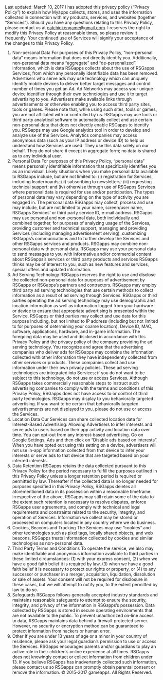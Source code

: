 

Last updated: March 10, 2017
I has adopted this privacy policy (“Privacy Policy”) to explain how Myapps collects, stores, and uses the information collected in connection with my products, services, and websites (together “Services”).
Should you have any questions relating to this Privacy Policy, please contact us at eatchickengame@gmail.com.
I reserves the right to modify this Privacy Policy at reasonable times, so please review it frequently. Your continued use of Services will signify your acceptance of the changes to this Privacy Policy.
1. Non-personal Data
For purposes of this Privacy Policy, “non-personal data” means information that does not directly identify you. Additionally, non-personal data means “aggregate” and “de-personalized” information, which is data RSGapps collects about the use of RSGapps Services, from which any personally identifiable data has been removed.
Advertisers who serve ads may use technology which can uniquely identify mobile devices to deliver better target messages and control number of times you get an Ad. Ad Networks may access your unique device identifier through their own technologies and use it to target advertising to you.
Advertisers make available links through advertisements or otherwise enabling you to access third party sites, tools or games. Please note that, while using such sites, tools or games, you are not affiliated with or controlled by us.
RSGapps may use tools or third party analytical software to automatically collect and use certain non-personal data that does not directly enable RSGapps to identify you.
RSGapps may use Google analytics tool in order to develop and analyze use of the Services. Analytics companies may access anonymous data (such as your IP address or device ID) to help us understand how Services are used. They use this data solely on our behalf. They do not share it except in aggregate form; no data is shared as to any individual user.
2. Personal Data
For purposes of this Privacy Policy, “personal data” means personally identifiable information that specifically identifies you as an individual.
Likely situations when you make personal data available to RSGapps include, but are not limited to: (i) registration for Services, including leaderboards; (ii) subscribing to newsletters; (iii) requesting technical support; and (iv) otherwise through use of RSGapps Services where personal data is required for use and/or participation.
The types of personal data may vary depending on the type of activity you are engaged in. The personal data RSGapps may collect, process and use may include, but are not limited to your name, screen/user name, RSGapps Services’ or third party service ID, e-mail address.
RSGapps may use personal and non-personal data, both individually and combined together, for purposes of analyzing usage of the Services, providing customer and technical support, managing and providing Services (including managing advertisement serving), customizing RSGapps’s communications and to further develop the Services and other RSGapps services and products. RSGapps may combine non-personal data with personal data.
RSGapps may use your personal data to send messages to you with informative and/or commercial content about RSGapps’s services or third party products and services RSGapps thinks may be of interest to you, such as new features and services, special offers and updated information.
3. Ad Serving Technology
RSGapps reserves the right to use and disclose the collected non-personal data for purposes of advertisement by RSGapps or RSGapps’s partners and contractors. RSGapps may employ third party ad serving technologies that use certain methods to collect information as a result of ad serving through Services. RSGapps or third parties operating the ad serving technology may use demographic and location information as well as information logged from your hardware or device to ensure that appropriate advertising is presented within the Service. RSGapps or third parties may collect and use data for this purpose including, but not limited to IP address (including but not limited to for purposes of determining your coarse location), Device ID, MAC, software, applications, hardware, and in-game information. The foregoing data may be used and disclosed in accordance with this Privacy Policy and the privacy policy of the company providing the ad serving technology.
You recognize and agree that the advertising companies who deliver ads for RSGapps may combine the information collected with other information they have independently collected from other services or products. These companies collect and use information under their own privacy policies. These ad serving technologies are integrated into Services; if you do not want to be subject to this technology, do not use or access Services. Although RSGapps takes commercially reasonable steps to instruct such advertising companies to comply with the terms and conditions of this Privacy Policy, RSGapps does not have access to or control of third party technologies.
RSGapps may display to you behaviorally targeted advertising. If you want to be certain that behaviorally targeted advertisements are not displayed to you, please do not use or access the Services.
4. Location Data
Our Services can share collected location data for Interest-Based Advertising: Allowing Advertisers to infer interests and serve ads to users based on their app activity and location data over time. You can opt-out from any interest-based advertising. Go on Google Settings, Ads and then click on “Disable ads based on interests”. When you have opted out using this setting on a device, advertisers will not use in-app information collected from that device to infer your interests or serve ads to that device that are targeted based on your inferred interests.
5. Data Retention
RSGapps retains the data collected pursuant to this Privacy Policy for the period necessary to fulfill the purposes outlined in this Privacy Policy unless a longer retention period is required or permitted by law. Thereafter if the collected data is no longer needed for purposes specified in this Privacy Policy, RSGapps deletes all aforementioned data in its possession within a reasonable timeframe.
Irrespective of the above, RSGapps may still retain some of the data to the extent such retention is necessary to resolve disputes, enforce RSGapps user agreements, and comply with technical and legal requirements and constraints related to the security, integrity, and operation of Services.
Information we collect may be stored or processed on computers located in any country where we do business.
6. Cookies, Beacons and Tracking
The Services may use “cookies” and other technologies such as pixel tags, locally shared objects, and web beacons. RSGapps treats information collected by cookies and similar technologies as non-personal data.
7. Third Party Terms and Conditions
To operate the service, we also may make identifiable and anonymous information available to third parties in these limited circumstances: (1) with your express consent, (2) when we have a good faith belief it is required by law, (3) when we have a good faith belief it is necessary to protect our rights or property, or (4) to any successor or purchaser in a merger, acquisition, liquidation, dissolution or sale of assets. Your consent will not be required for disclosure in these cases, but we will attempt to notify you, to the extent permitted by law to do so.
8. Safeguards
RSGapps follows generally accepted industry standards and maintains reasonable safeguards to attempt to ensure the security, integrity, and privacy of the information in RSGapps’s possession. Data collected by RSGapps is stored in secure operating environments that are not available to the public. To prevent unauthorized on-line access to data, RSGapps maintains data behind a firewall-protected server. However, no security or encryption method can be guaranteed to protect information from hackers or human error.
9. Other
If you are under 13 years of age or a minor in your country of residence, please ask your legal guardian’s permission to use or access the Services. RSGapps encourages parents and/or guardians to play an active role in their children’s online experience at all times. RSGapps does not knowingly contact or collect information from children under 13. If you believe RSGapps has inadvertently collected such information, please contact us so RSGapps can promptly obtain parental consent or remove the information.
© 2015-2017 gameapps. All Rights Reserved.
